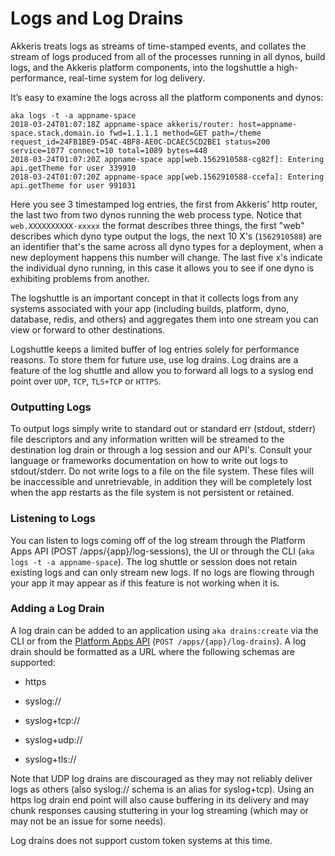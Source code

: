 # Logs and Log Drains

Akkeris treats logs as streams of time-stamped events, and collates the stream of logs produced from all of the processes running in all dynos, build logs, and the Akkeris platform components, into the logshuttle a high-performance, real-time system for log delivery.

It’s easy to examine the logs across all the platform components and dynos:

```shell
aka logs -t -a appname-space
2018-03-24T01:07:18Z appname-space akkeris/router: host=appname-space.stack.domain.io fwd=1.1.1.1 method=GET path=/theme request_id=24FB1BE9-D54C-4BF8-AE0C-DCAEC5CD2BE1 status=200 service=1077 connect=10 total=1089 bytes=448 
2018-03-24T01:07:20Z appname-space app[web.1562910588-cg82f]: Entering api.getTheme for user 339910
2018-03-24T01:07:20Z appname-space app[web.1562910588-ccefa]: Entering api.getTheme for user 991031
```

Here you see 3 timestamped log entries, the first from Akkeris' http router, the last two from two dynos running the web process type.  Notice that `web.XXXXXXXXXX-xxxxx` the format describes three things, the first "web" describes which dyno type output the logs, the next 10 X's \(`1562910588`\) are an identifier that's the same across all dyno types for a deployment, when a new deployment happens this number will change.  The last five x's indicate the individual dyno running, in this case it allows you to see if one dyno is exhibiting problems from another.

The logshuttle is an important concept in that it collects logs from any systems associated with your app \(including builds, platform, dyno, database, redis, and others\) and aggregates them into one stream you can view or forward to other destinations.

Logshuttle keeps a limited buffer of log entries solely for performance reasons. To store them for future use, use log drains. Log drains are a feature of the log shuttle and allow you to forward all logs to a syslog end point over `UDP`, `TCP`, `TLS+TCP` or `HTTPS`.

### Outputting Logs

To output logs simply write to standard out or standard err \(stdout, stderr\) file descriptors and any information written will be streamed to the destination log drain or through a log session and our API's.  Consult your language or frameworks documentation on how to write out logs to stdout/stderr.  Do not write logs to a file on the file system. These files will be inaccessible and unretrievable, in addition they will be completely lost when the app restarts as the file system is not persistent or retained.

### Listening to Logs

You can listen to logs coming off of the log stream through the Platform Apps API \(POST /apps/{app}/log-sessions\), the UI or through the CLI \(`aka logs -t -a appname-space`\).  The log shuttle or session does not retain existing logs and can only stream new logs.  If no logs are flowing through your app it may appear as if this feature is not working when it is.

### Adding a Log Drain

A log drain can be added to an application using `aka drains:create` via the CLI or from the [Platform Apps API](/architecture/apps-api.md) \(`POST /apps/{app}/log-drains`\).  A log drain should be formatted as a URL where the following schemas are supported:

* https

* syslog://
* syslog+tcp://
* syslog+udp://
* syslog+tls://

Note that UDP log drains are discouraged as they may not reliably deliver logs as others \(also syslog:// schema is an alias for syslog+tcp\).  Using an https log drain end point will also cause buffering in its delivery and may chunk responses causing stuttering in your log streaming \(which may or may not be an issue for some needs\). 

Log drains does not support custom token systems at this time.





